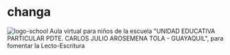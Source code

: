 # changa
<img src="https://raw.githubusercontent.com/edgarguitarist/changa/admin/images/logo.png" alt="logo-school" > </img>
Aula virtual para niños de la escuela "UNIDAD EDUCATIVA PARTICULAR PDTE. CARLOS JULIO AROSEMENA TOLA - GUAYAQUIL", para fomentar la Lecto-Escritura
